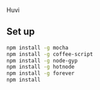 Huvi

Set up
---

```bash
npm install -g mocha
npm install -g coffee-script
npm install -g node-gyp
npm install -g hotnode
npm install -g forever
npm install
```